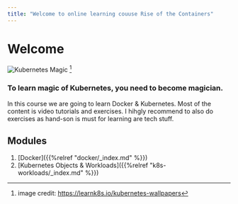 ```yaml
---
title: "Welcome to online learning couuse Rise of the Containers"
---
```


# Welcome

![Kubernetes Magic](/images/banner.png)
[^1]

### To learn magic of Kubernetes, you need to become magician.

In this course we are going to learn Docker & Kubernetes. Most of the content is video tutorials and exercises. I hihgly recommend to also do exercises as hand-son is must for learning are tech stuff. 


## Modules

1. [Docker]({{%relref "docker/_index.md" %}})
1. [Kubernetes Objects & Workloads]({{%relref "k8s-workloads/_index.md" %}})


[^1]: image credit: https://learnk8s.io/kubernetes-wallpapers

